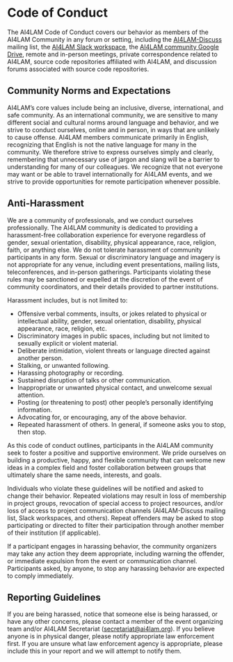 # Code of Conduct

The AI4LAM Code of Conduct covers our behavior as members of the AI4LAM Community in any forum or setting, including the [AI4LAM-Discuss](https://groups.google.com/g/ai4lam) mailing list, the [AI4LAM Slack workspace](https://ai4lam.slack.com/join/shared_invite/zt-1omthldn8-9vrGySjIRdija1nKQm0ltA#/shared-invite/email), the [AI4LAM community Google Drive](https://drive.google.com/drive/folders/1GJ0IJ0q11eYU0HZyQyNK_LP81fi1NsE8), remote and in-person meetings, private correspondence related to AI4LAM, source code repositories affiliated with AI4LAM, and discussion forums associated with source code repositories.

## Community Norms and Expectations

AI4LAM’s core values include being an inclusive, diverse, international, and safe community. As an international community, we are sensitive to many different social and cultural norms around language and behavior, and we strive to conduct ourselves, online and in person, in ways that are unlikely to cause offense. AI4LAM members communicate primarily in English, recognizing that English is not the native language for many in the community. We therefore strive to express ourselves simply and clearly, remembering that unnecessary use of jargon and slang will be a barrier to understanding for many of our colleagues. We recognize that not everyone may want or be able to travel internationally for AI4LAM events, and we strive to provide opportunities for remote participation whenever possible.

## Anti-Harassment

We are a community of professionals, and we conduct ourselves professionally. The AI4LAM community is dedicated to providing a harassment-free collaboration experience for everyone regardless of gender, sexual orientation, disability, physical appearance, race, religion, faith, or anything else. We do not tolerate harassment of community participants in any form. Sexual or discriminatory language and imagery is not appropriate for any venue, including event presentations, mailing lists, teleconferences, and in-person gatherings. Participants violating these rules may be sanctioned or expelled at the discretion of the event of community coordinators, and their details provided to partner institutions.

Harassment includes, but is not limited to:
* Offensive verbal comments, insults, or jokes related to physical or intellectual ability, gender, sexual orientation, disability, physical appearance, race, religion, etc.
* Discriminatory images in public spaces, including but not limited to sexually explicit or violent material.
* Deliberate intimidation, violent threats or language directed against another person.
* Stalking, or unwanted following.
* Harassing photography or recording.
* Sustained disruption of talks or other communication.
* Inappropriate or unwanted physical contact, and unwelcome sexual attention.
* Posting (or threatening to post) other people’s personally identifying information.
* Advocating for, or encouraging, any of the above behavior.
* Repeated harassment of others. In general, if someone asks you to stop, then stop.

As this code of conduct outlines, participants in the AI4LAM community seek to foster a positive and supportive environment. We pride ourselves on building a productive, happy, and flexible community that can welcome new ideas in a complex field and foster collaboration between groups that ultimately share the same needs, interests, and goals.

Individuals who violate these guidelines will be notified and asked to change their behavior. Repeated violations may result in loss of membership in project groups, revocation of special access to project resources, and/or loss of access to project communication channels (AI4LAM-Discuss mailing list, Slack workspaces, and others). Repeat offenders may be asked to stop participating or directed to filter their participation through another member of their institution (if applicable).

If a participant engages in harassing behavior, the community organizers may take any action they deem appropriate, including warning the offender, or immediate expulsion from the event or communication channel. Participants asked, by anyone, to stop any harassing behavior are expected to comply immediately.

## Reporting Guidelines

If you are being harassed, notice that someone else is being harassed, or have any other concerns, please contact a member of the event organizing team and/or AI4LAM Secretariat ([secretariat@ai4lam.org](secretariat@ai4lam.org)). If you believe anyone is in physical danger, please notify appropriate law enforcement first. If you are unsure what law enforcement agency is appropriate, please include this in your report and we will attempt to notify them.
